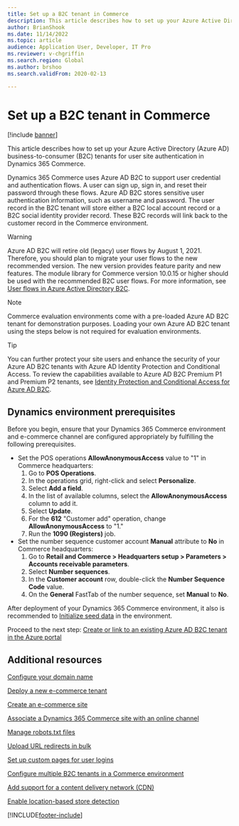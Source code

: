 ```yaml
---
title: Set up a B2C tenant in Commerce
description: This article describes how to set up your Azure Active Directory (Azure AD) business-to-consumer (B2C) tenants for user site authentication in Dynamics 365 Commerce.
author: BrianShook
ms.date: 11/14/2022
ms.topic: article 
audience: Application User, Developer, IT Pro
ms.reviewer: v-chgriffin
ms.search.region: Global
ms.author: brshoo
ms.search.validFrom: 2020-02-13

---
```


# Set up a B2C tenant in Commerce

[!include [banner](includes/banner.md)]

This article describes how to set up your Azure Active Directory (Azure AD) business-to-consumer (B2C) tenants for user site authentication in Dynamics 365 Commerce.

Dynamics 365 Commerce uses Azure AD B2C to support user credential and authentication flows. A user can sign up, sign in, and reset their password through these flows. Azure AD B2C stores sensitive user authentication information, such as username and password. The user record in the B2C tenant will store either a B2C local account record or a B2C social identity provider record. These B2C records will link back to the customer record in the Commerce environment.

> [!WARNING] 
> Azure AD B2C will retire old (legacy) user flows by August 1, 2021. Therefore, you should plan to migrate your user flows to the new recommended version. The new version provides feature parity and new features. The module library for Commerce version 10.0.15 or higher should be used with the recommended B2C user flows. For more information, see [User flows in Azure Active Directory B2C](/azure/active-directory-b2c/user-flow-overview).
 
 > [!NOTE]
 > Commerce evaluation environments come with a pre-loaded Azure AD B2C tenant for demonstration purposes. Loading your own Azure AD B2C tenant using the steps below is not required for evaluation environments.

> [!TIP]
> You can further protect your site users and enhance the security of your Azure AD B2C tenants with Azure AD Identity Protection and Conditional Access. To review the capabilities available to Azure AD B2C Premium P1 and Premium P2 tenants, see [Identity Protection and Conditional Access for Azure AD B2C](/azure/active-directory-b2c/conditional-access-identity-protection-overview).

## Dynamics environment prerequisites

Before you begin, ensure that your Dynamics 365 Commerce environment and e-commerce channel are configured appropriately by fulfilling the following prerequisites.

- Set the POS operations **AllowAnonymousAccess** value to "1" in Commerce headquarters:
    1. Go to **POS Operations**.
    1. In the operations grid, right-click and select **Personalize**.
    1. Select **Add a field**.
    1. In the list of available columns, select the **AllowAnonymousAccess** column to add it.
    1. Select **Update**.
    1. For the **612** "Customer add" operation, change **AllowAnonymousAccess** to "1."
    1. Run the **1090 (Registers)** job.
- Set the number sequence customer account **Manual** attribute to **No** in Commerce headquarters:
    1. Go to **Retail and Commerce \> Headquarters setup \> Parameters \> Accounts receivable parameters**.
    1. Select **Number sequences**.
    1. In the **Customer account** row, double-click the **Number Sequence Code** value.
    1. On the **General** FastTab of the number sequence, set **Manual** to **No**.

After deployment of your Dynamics 365 Commerce environment, it also is recommended to [Initialize seed data](enable-configure-retail-functionality.md) in the environment.

Proceed to the next step: [Create or link to an existing Azure AD B2C tenant in the Azure portal](create-link-aad-b2c-tenant.md)

## Additional resources

[Configure your domain name](configure-your-domain-name.md)

[Deploy a new e-commerce tenant](deploy-ecommerce-site.md)

[Create an e-commerce site](create-ecommerce-site.md)

[Associate a Dynamics 365 Commerce site with an online channel](associate-site-online-store.md)

[Manage robots.txt files](manage-robots-txt-files.md)

[Upload URL redirects in bulk](upload-bulk-redirects.md)

[Set up custom pages for user logins](custom-pages-user-logins.md)

[Configure multiple B2C tenants in a Commerce environment](configure-multi-B2C-tenants.md)

[Add support for a content delivery network (CDN)](add-cdn-support.md)

[Enable location-based store detection](enable-store-detection.md)


[!INCLUDE[footer-include](../includes/footer-banner.md)]
